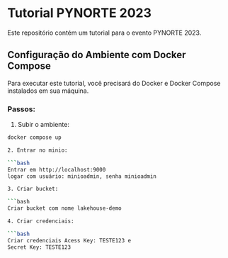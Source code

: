 # Tutorial PYNORTE 2023

Este repositório contém um tutorial para o evento PYNORTE 2023.

## Configuração do Ambiente com Docker Compose

Para executar este tutorial, você precisará do Docker e Docker Compose instalados em sua máquina.

### Passos:

1. Subir o ambiente:

```bash
docker compose up

2. Entrar no minio:

```bash
Entrar em http://localhost:9000
logar com usuário: minioadmin, senha minioadmin

3. Criar bucket:

```bash
Criar bucket com nome lakehouse-demo

4. Criar credenciais:

```bash
Criar credenciais Acess Key: TESTE123 e
Secret Key: TESTE123
